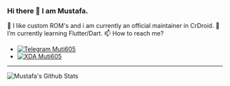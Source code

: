 ### Hi there 👋 I am Mustafa.

📱 I like custom ROM's and i am currently an official maintainer in CrDroid.
🌱 I’m currently learning Flutter/Dart.
📫 How to reach me?
  - [![Telegram Muti605](https://img.shields.io/badge/Telegram-❤-blue)](https://t.me/muti605)
  - [![XDA Muti605](https://img.shields.io/badge/XDA-❤-brown)](https://forum.xda-developers.com/member.php?u=7950187)

---
<img align="left" alt="Mustafa's Github Stats" src="https://github-readme-stats.vercel.app/api?username=muti605&show_icons=true&hide_border=true&include_all_commits=true&count_private=true" />
